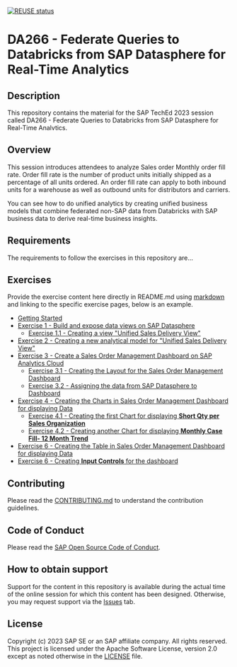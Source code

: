 [![REUSE status](https://api.reuse.software/badge/github.com/SAP-samples/teched2023-DA266)](https://api.reuse.software/info/github.com/SAP-samples/teched2023-DA266)

# DA266 - Federate Queries to Databricks from SAP Datasphere for Real-Time Analytics

## Description

This repository contains the material for the SAP TechEd 2023 session called DA266 - Federate Queries to Databricks from SAP Datasphere for Real-Time Analvtics.

## Overview

This session introduces attendees to analyze Sales order Monthly order fill rate. Order fill rate is the number of product units initially shipped as a percentage of all units ordered. An order fill rate can apply to both inbound units for a warehouse as well as outbound units for distributors and carriers.

You can see how to do unified analytics by creating unified business models that combine federated non-SAP data from Databricks with SAP business data to derive real-time business insights.  

## Requirements

The requirements to follow the exercises in this repository are...

## Exercises

Provide the exercise content here directly in README.md using [markdown](https://guides.github.com/features/mastering-markdown/) and linking to the specific exercise pages, below is an example.

- [Getting Started](exercises/ex0/)
- [Exercise 1 - Build and expose data views on SAP Datasphere](exercises/ex1/)
    - [Exercise 1.1 - Creating a view "Unified Sales Delivery View"](exercises/ex1#exercise-11-sub-exercise-1-description)
- [Exercise 2 - Creating a new analytical model for "Unified Sales Delivery View"](exercises/ex2/)
- [Exercise 3 - Create a Sales Order Management Dashboard on SAP Analytics Cloud](exercises/ex3/)
    - [Exercise 3.1 - Creating the Layout for the Sales Order Management Dashboard](exercises/ex3#exercise-31-creating-the-layout-for-the-sales-order-management-dashboard)
    - [Exercise 3.2 - Assigning the data from SAP Datasphere to Dashboard](exercises/ex3#exercise-32-assigning-the-data-from-sap-datasphere-to-dashboard)
- [Exercise 4 - Creating the Charts in Sales Order Management Dashboard for displaying Data](exercises/ex4/)
    - [Exercise 4.1 - Creating the first Chart for displaying **Short Qty per Sales Organization**](exercises/ex4#exercise-41-creating-the-first-chart-for-displaying-quantity-per-product-category)
    - [Exercise 4.2 - Creating another Chart for displaying **Monthly Case Fill- 12 Month Trend**](exercises/ex4#exercise-42-creating-another-chart-for-displaying-discount-per-product-category)
- [Exercise 6 - Creating the Table in Sales Order Management Dashboard for displaying Data](exercises/ex5/)
- [Exercise 6 - Creating **Input Controls** for the dashboard](exercises/ex6/)

## Contributing
Please read the [CONTRIBUTING.md](./CONTRIBUTING.md) to understand the contribution guidelines.

## Code of Conduct
Please read the [SAP Open Source Code of Conduct](https://github.com/SAP-samples/.github/blob/main/CODE_OF_CONDUCT.md).

## How to obtain support
Support for the content in this repository is available during the actual time of the online session for which this content has been designed. Otherwise, you may request support via the [Issues](../../issues) tab.

## License
Copyright (c) 2023 SAP SE or an SAP affiliate company. All rights reserved. This project is licensed under the Apache Software License, version 2.0 except as noted otherwise in the [LICENSE](LICENSES/Apache-2.0.txt) file.
